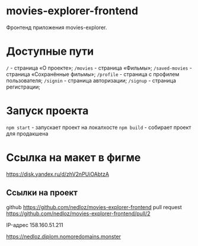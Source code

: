 # movies-explorer-frontend

Фронтенд приложения movies-explorer.


# Доступные пути

`/` -  страница «О проекте»;
`/movies` - страница «Фильмы»;
`/saved-movies` - страница «Сохранённые фильмы»;
`/profile` - страница с профилем пользователя;
`/signin` - страница авторизации;
`/signup` - страница регистрации;


# Запуск проекта

`npm start` - запускает проект на локалхосте
`npm build` - собирает проект для продакшена


# Ссылка на макет в фигме

https://disk.yandex.ru/d/zhV2nPUiOAbtzA

## Ссылки на проект

github https://github.com/nedloz/movies-explorer-frontend
pull request https://github.com/nedloz/movies-explorer-frontend/pull/2

IP-адрес 158.160.51.211

https://nedloz.diplom.nomoredomains.monster


